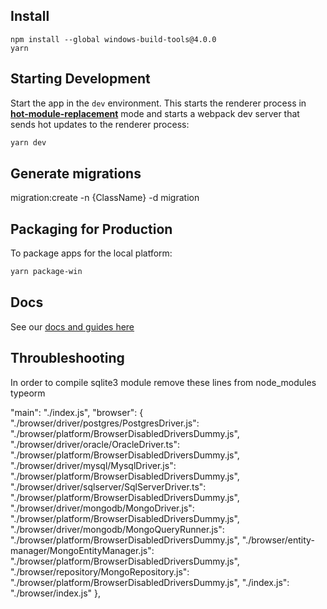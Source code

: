 ## Install

```
npm install --global windows-build-tools@4.0.0
yarn
```

## Starting Development

Start the app in the `dev` environment. This starts the renderer process in [**hot-module-replacement**](https://webpack.js.org/guides/hmr-react/) mode and starts a webpack dev server that sends hot updates to the renderer process:

```bash
yarn dev
```

## Generate migrations

migration:create -n {ClassName} -d migration

## Packaging for Production

To package apps for the local platform:

```bash
yarn package-win
```

## Docs

See our [docs and guides here](https://electron-react-boilerplate.js.org/docs/installation)


## Throubleshooting

In order to compile sqlite3 module remove these lines from node_modules typeorm

"main": "./index.js",
"browser": {
"./browser/driver/postgres/PostgresDriver.js": "./browser/platform/BrowserDisabledDriversDummy.js",
"./browser/driver/oracle/OracleDriver.ts": "./browser/platform/BrowserDisabledDriversDummy.js",
"./browser/driver/mysql/MysqlDriver.js": "./browser/platform/BrowserDisabledDriversDummy.js",
"./browser/driver/sqlserver/SqlServerDriver.ts": "./browser/platform/BrowserDisabledDriversDummy.js",
"./browser/driver/mongodb/MongoDriver.js": "./browser/platform/BrowserDisabledDriversDummy.js",
"./browser/driver/mongodb/MongoQueryRunner.js": "./browser/platform/BrowserDisabledDriversDummy.js",
"./browser/entity-manager/MongoEntityManager.js": "./browser/platform/BrowserDisabledDriversDummy.js",
"./browser/repository/MongoRepository.js": "./browser/platform/BrowserDisabledDriversDummy.js",
"./index.js": "./browser/index.js"
},
